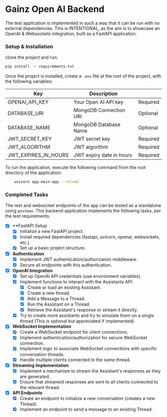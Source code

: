 # Gainz Open AI Backend

The test application is implemented in such a way that it can be run with no external dependencies. 
This is INTENTIONAL, as the aim is to showcase an OpenAI & Websockets integration, built as a FastAPI application.

### Setup & Installation
clone the project and run:
```sh
pip install -r requirements.txt
```

Once the project is installed, create a `.env` file at the root of the project, with the following variables:

| Key                      | Description                    |          |
|--------------------------|--------------------------------|----------|
| OPENAI_API_KEY           | Your Open AI API key           | Required |
| DATABASE_URI             | MongoDB Connection URI         | Optional |
| DATABASE_NAME            | MongoDB Database Name          | Optional |
| JWT_SECRET_KEY           | JWT secret key                 | Required |
| JWT_ALGORITHM            | JWT algorithm                  | Required |
| JWT_EXPIRES_IN_HOURS     | JWT expiry date in hours       | Required |

To run the application, execute the following command from the root directory of the application:
```sh
    uvicorn app.main:app --reload
```

### Completed Tasks
The rest and websocket endpoints of the app can be tested as a standalone using `postman`. 
This backend application implements the following tasks, per the test requirements:

- [x] **FastAPI Setup
  - [x] Initialize a new FastAPI project.
  - [x] Install required dependencies (fastapi, uvicorn, openai, websockets, etc.).
  - [x] Set up a basic project structure.
  
- [x] **Authentication**
  - [x] Implement JWT authentication/authorization middleware.
  - [x] Secure all endpoints with this authentication.
  
- [x] **OpenAI Integration**
  - [x] Set up OpenAI API credentials (use environment variables).
  - [x] Implement functions to interact with the Assistants API:
    - [x] Create or load an existing Assistant.
    - [x] Create a new thread.
    - [x] Add a Message to a Thread.
    - [x] Run the Assistant on a Thread.
    - [x] Retrieve the Assistant's response or stream it directly.
  - [x] Try to create more assistants and try to simulate them on a single thread (This is optional but appreciated if implemented).

- [x] **WebSocket Implementation**
  - [x] Create a WebSocket endpoint for client connections.
  - [x] Implement authentication/authorization for secure WebSocket connection.
  - [x] Implement logic to associate WebSocket connections with specific conversation threads.
  - [x] Handle multiple clients connected to the same thread.

- [x] **Streaming Implementation**
  - [x] Implement a mechanism to stream the Assistant's responses as they are generated.
  - [x] Ensure that streamed responses are sent to all clients connected to the relevant thread.

- [x] **API Endpoints**
  - [x] Create an endpoint to initialize a new conversation (creates a new Thread).
  - [x] Implement an endpoint to send a message to an existing Thread.